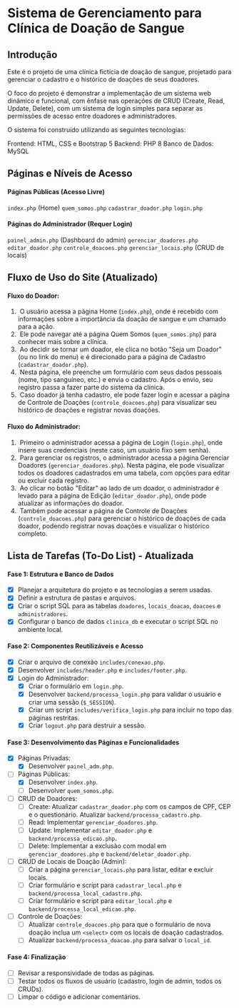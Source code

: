 # Sistema de Gerenciamento para Clínica de Doação de Sangue

## Introdução

Este é o projeto de uma clínica fictícia de doação de sangue, projetado para gerenciar o cadastro e o histórico de doações de seus doadores.

O foco do projeto é demonstrar a implementação de um sistema web dinâmico e funcional, com ênfase nas operações de CRUD (Create, Read, Update, Delete), com um sistema de login simples para separar as permissões de acesso entre doadores e administradores.

O sistema foi construído utilizando as seguintes tecnologias:

   Frontend: HTML, CSS e Bootstrap 5
   Backend: PHP 8
   Banco de Dados: MySQL

## Páginas e Níveis de Acesso

#### Páginas Públicas (Acesso Livre)

   `index.php` (Home)
   `quem_somos.php`
   `cadastrar_doador.php`
   `login.php`

#### Páginas do Administrador (Requer Login)

   `painel_admin.php` (Dashboard do admin)
   `gerenciar_doadores.php`
   `editar_doador.php`
   `controle_doacoes.php`
   `gerenciar_locais.php` (CRUD de locais)

## Fluxo de Uso do Site (Atualizado)

#### Fluxo do Doador:

1.  O usuário acessa a página Home (`index.php`), onde é recebido com informações sobre a importância da doação de sangue e um chamado para a ação.
2.  Ele pode navegar até a página Quem Somos (`quem_somos.php`) para conhecer mais sobre a clínica.
3.  Ao decidir se tornar um doador, ele clica no botão "Seja um Doador" (ou no link do menu) e é direcionado para a página de Cadastro (`cadastrar_doador.php`).
4.  Nesta página, ele preenche um formulário com seus dados pessoais (nome, tipo sanguíneo, etc.) e envia o cadastro. Após o envio, seu registro passa a fazer parte do sistema da clínica.
5.  Caso doador já tenha cadastro, ele pode fazer login e acessar a página de Controle de Doações (`controle_doacoes.php`) para visualizar seu histórico de doações e registrar novas doações.

#### Fluxo do Administrador:

1.  Primeiro o administrador acessa a página de Login (`login.php`), onde insere suas credenciais (neste caso, um usuário fixo sem senha).
2.  Para gerenciar os registros, o administrador acessa a página Gerenciar Doadores (`gerenciar_doadores.php`). Nesta página, ele pode visualizar todos os doadores cadastrados em uma tabela, com opções para editar ou excluir cada registro.
3.  Ao clicar no botão "Editar" ao lado de um doador, o administrador é levado para a página de Edição (`editar_doador.php`), onde pode atualizar as informações do doador.
4.  Também pode acessar a página de Controle de Doações (`controle_doacoes.php`) para gerenciar o histórico de doações de cada doador, podendo registrar novas doações e visualizar o histórico completo.

## Lista de Tarefas (To-Do List) - Atualizada

#### Fase 1: Estrutura e Banco de Dados

  - [x] Planejar a arquitetura do projeto e as tecnologias a serem usadas.
  - [x] Definir a estrutura de pastas e arquivos.
  - [x] Criar o script SQL para as tabelas `doadores`, `locais_doacao`, `doacoes` e `administradores`.
  - [x] Configurar o banco de dados `clinica_db` e executar o script SQL no ambiente local.

#### Fase 2: Componentes Reutilizáveis e Acesso

  - [x] Criar o arquivo de conexão `includes/conexao.php`.
  - [x] Desenvolver `includes/header.php` e `includes/footer.php`.
  - [x] Login do Administrador:
      - [x] Criar o formulário em `login.php`.
      - [x] Desenvolver `backend/processa_login.php` para validar o usuário e criar uma sessão (`$_SESSION`).
      - [x] Criar um script `includes/verifica_login.php` para incluir no topo das páginas restritas.
      - [x] Criar `logout.php` para destruir a sessão.

#### Fase 3: Desenvolvimento das Páginas e Funcionalidades
  - [x] Páginas Privadas:
      - [x] Desenvolver `painel_adm.php`.
  - [ ] Páginas Públicas:
      - [x] Desenvolver `index.php`.
      - [ ] Desenvolver `quem_somos.php`.
  - [ ] CRUD de Doadores:
      - [ ] Create: Atualizar `cadastrar_doador.php` com os campos de CPF, CEP e o questionário. Atualizar `backend/processa_cadastro.php`.
      - [ ] Read: Implementar `gerenciar_doadores.php`.
      - [ ] Update: Implementar `editar_doador.php` e `backend/processa_edicao.php`.
      - [ ] Delete: Implementar a exclusão com modal em `gerenciar_doadores.php` e `backend/deletar_doador.php`.
  - [ ] CRUD de Locais de Doação (Admin):
      - [ ] Criar a página `gerenciar_locais.php` para listar, editar e excluir locais.
      - [ ] Criar formulário e script para `cadastrar_local.php` e `backend/processa_local_cadastro.php`.
      - [ ] Criar formulário e script para `editar_local.php` e `backend/processa_local_edicao.php`.
  - [ ] Controle de Doações:
      - [ ] Atualizar `controle_doacoes.php` para que o formulário de nova doação inclua um `<select>` com os locais de doação cadastrados.
      - [ ] Atualizar `backend/processa_doacao.php` para salvar o `local_id`.

#### Fase 4: Finalização

  - [ ] Revisar a responsividade de todas as páginas.
  - [ ] Testar todos os fluxos de usuário (cadastro, login de admin, todos os CRUDs).
  - [ ] Limpar o código e adicionar comentários.